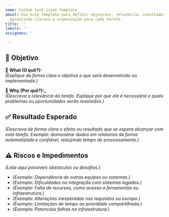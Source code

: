 ```yaml
---
name: Custom task issue template
about: Use este template para definir objetivos, relevância, resultados e riscos,
  garantindo clareza e organização para cada tarefa.
title: ''
labels: ''
assignees: ''

---
```


## 🎯 **Objetivo**

📌 **What (O quê?):**  
_(Explique de forma clara e objetiva o que será desenvolvido ou implementado.)_

🤔 **Why (Por quê?):_**  
_(Descreva a relevância da tarefa. Explique por que ela é necessária e quais problemas ou oportunidades serão resolvidos.)_

## ✅ **Resultado Esperado**
_(Descreva de forma clara o efeito ou resultado que se espera alcançar com esta tarefa. Exemplo: demonstrar dados em relatórios de forma automatizada e confiável, reduzindo tempo de processamento.)_

## ⚠️ **Riscos e Impedimentos**
_(Liste aqui possíveis obstáculos ou desafios.)_

- _(Exemplo: Dependência de outras equipes ou sistemas.)_
- _(Exemplo: Dificuldades na integração com sistemas legados.)_
- _(Exemplo: Falta de recursos, como acesso a ferramentas ou infraestrutura.)_
- _(Exemplo: Alterações inesperadas nos requisitos ou escopo.)_
- _(Exemplo: Limitações de tempo ou prioridade compartilhada.)_
- _(Exemplo: Potenciais falhas na infraestrutura.)_

